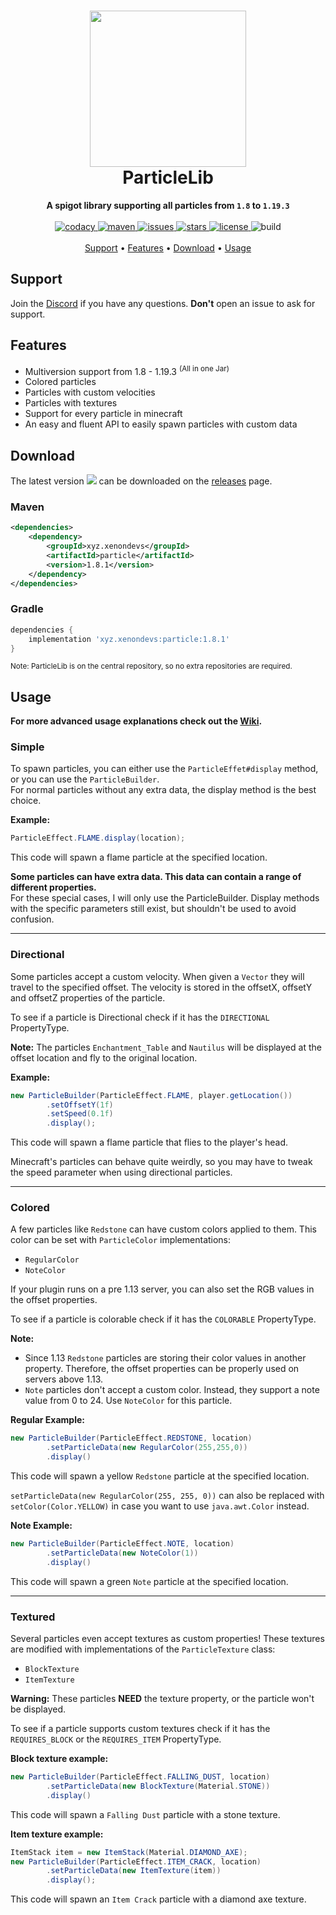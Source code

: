 <h1 align="center">
  <img width=250 height=250 src="https://raw.githubusercontent.com/ByteZ1337/ParticleLib/0703161cf8b3402541c895885fbd0083ac688394/.github/img/logo.svg" />
  <br>ParticleLib<br>
</h1>

<p align="center">
  <b>A spigot library supporting all particles from <code>1.8</code> to <code>1.19.3</code></b><br><br>
  <a href="https://app.codacy.com/manual/ByteZ1337/ParticleLib?utm_source=github.com&utm_medium=referral&utm_content=ByteZ1337/ParticleLib&utm_campaign=Badge_Grade_Dashboard">
    <img src="https://api.codacy.com/project/badge/Grade/166f125b74014326831ca21c1d7df65b" alt="codacy"/>
  </a>
  <a href="https://search.maven.org/artifact/xyz.xenondevs/particle">
    <img src="https://img.shields.io/maven-central/v/xyz.xenondevs/particle" alt="maven"> 
  </a>
  <a href="https://github.com/ByteZ1337/ParticleLib/issues">
    <img src="https://img.shields.io/github/issues/ByteZ1337/ParticleLib" alt="issues"/>
  </a>
  <a href="https://github.com/ByteZ1337/ParticleLib/stargazers">
    <img src="https://img.shields.io/github/stars/ByteZ1337/ParticleLib" alt="stars"/>
  </a>
  <a href="https://github.com/ByteZ1337/ParticleLib/blob/master/LICENSE">
    <img src="https://img.shields.io/github/license/ByteZ1337/ParticleLib" alt="license"/>
  </a>
  <img src="https://img.shields.io/github/actions/workflow/status/ByteZ1337/ParticleLib/maven.yml?branch=master" alt="build"/><br><br>
  <a href="#support">Support</a> •
  <a href="#features">Features</a> •
  <a href="#download">Download</a> •
  <a href="#usage">Usage</a>
</p>

## Support

Join the [Discord](https://discord.gg/EpVMXtXB2t) if you have any questions. **Don't** open an issue to ask for support.

## Features

* Multiversion support from 1.8 - 1.19.3 <sup>(All in one Jar)</sup>
* Colored particles
* Particles with custom velocities
* Particles with textures
* Support for every particle in minecraft
* An easy and fluent API to easily spawn particles with custom data

## Download

The latest version <img src="https://img.shields.io/github/v/release/ByteZ1337/ParticleLib"/> can be downloaded on the
<a href="https://github.com/ByteZ1337/ParticleLib/releases">releases</a> page.<br>

### Maven

```xml
<dependencies>
    <dependency>
        <groupId>xyz.xenondevs</groupId>
        <artifactId>particle</artifactId>
        <version>1.8.1</version>
    </dependency>
</dependencies>
```

### Gradle

```groovy
dependencies {
    implementation 'xyz.xenondevs:particle:1.8.1'
}
```

<small>Note: ParticleLib is on the central repository, so no extra repositories are required.</small>

## Usage

<b>For more advanced usage explanations check out the [Wiki](https://github.com/ByteZ1337/ParticleLib/wiki). </b>

### Simple

To spawn particles, you can either use the ``ParticleEffet#display`` method, or you can use the ``ParticleBuilder``.
<br>For normal particles without any extra data, the display method is the best choice.

**Example:**

```java
ParticleEffect.FLAME.display(location);
```

This code will spawn a flame particle at the specified location.

**Some particles can have extra data. This data can contain a range of different properties.**<br>
For these special cases, I will only use the ParticleBuilder. Display methods with the specific parameters still exist,
but shouldn't be used to avoid confusion.

---

### Directional

Some particles accept a custom velocity. When given a ``Vector`` they will travel to the specified offset. The velocity
is stored in the offsetX, offsetY and offsetZ properties of the particle.

To see if a particle is Directional check if it has the ``DIRECTIONAL`` PropertyType.

**Note:** The particles ``Enchantment_Table`` and ``Nautilus`` will be displayed at the offset location and fly to the
original location.

**Example:**

```java
new ParticleBuilder(ParticleEffect.FLAME, player.getLocation())
        .setOffsetY(1f)
        .setSpeed(0.1f)
        .display();
```

This code will spawn a flame particle that flies to the player's head.<br>

Minecraft's particles can behave quite weirdly, so you may have to tweak the speed parameter when using directional
particles.

---

### Colored

A few particles like ``Redstone`` can have custom colors applied to them. This color can be set with ``ParticleColor``
implementations:

* ``RegularColor``
* ``NoteColor``

If your plugin runs on a pre 1.13 server, you can also set the RGB values in the offset properties.

To see if a particle is colorable check if it has the ``COLORABLE`` PropertyType.

**Note:**

* Since 1.13 ``Redstone`` particles are storing their color values in another property. Therefore, the offset properties can be properly used on servers above 1.13.
* ``Note`` particles don't accept a custom color. Instead, they support a note value from 0 to 24. Use ``NoteColor`` for
  this particle.

**Regular Example:**

```java
new ParticleBuilder(ParticleEffect.REDSTONE, location)
        .setParticleData(new RegularColor(255,255,0))
        .display()
```

This code will spawn a yellow ``Redstone`` particle at the specified location.

``setParticleData(new RegularColor(255, 255, 0))`` can also be replaced with ``setColor(Color.YELLOW)`` in case you want
to use ``java.awt.Color`` instead.

**Note Example:**

```java
new ParticleBuilder(ParticleEffect.NOTE, location)
        .setParticleData(new NoteColor(1))
        .display()
```

This code will spawn a green ``Note`` particle at the specified location.

---

### Textured

Several particles even accept textures as custom properties! These textures are modified with implementations of the
``ParticleTexture`` class:

* ``BlockTexture``
* ``ItemTexture``

**Warning:** These particles **NEED** the texture property, or the particle won't be displayed.

To see if a particle supports custom textures check if it has the ``REQUIRES_BLOCK`` or the ``REQUIRES_ITEM``
PropertyType.

<b>Block texture example:</b>

```java
new ParticleBuilder(ParticleEffect.FALLING_DUST, location)
        .setParticleData(new BlockTexture(Material.STONE))
        .display()
```

This code will spawn a ``Falling Dust`` particle with a stone texture.

<b>Item texture example:</b>

```java
ItemStack item = new ItemStack(Material.DIAMOND_AXE);
new ParticleBuilder(ParticleEffect.ITEM_CRACK, location)
        .setParticleData(new ItemTexture(item))
        .display();
```

This code will spawn an ``Item Crack`` particle with a diamond axe texture.
